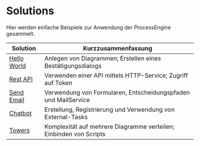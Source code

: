 # Solutions

Hier werden einfache Beispiele zur Anwendung der ProcessEngine
gesammelt.

| Solution                              | Kurzzusammenfassung                                                |
|---------------------------------------|--------------------------------------------------------------------|
| [Hello World](./HelloWorld/README.md) | Anlegen von Diagrammen; Erstellen eines Bestätigungsdialogs        |
| [Rest API](./RestAPI/README.md)       | Verwenden einer API mittels HTTP-Service; Zugriff auf Token        |
| [Send Email](./SendEmail/README.md)   | Verwendung von Formularen, Entscheidungspfaden und MailService     |
| [Chatbot](./Chatbot/README.md)        | Erstellung, Registrierung und Verwendung von External-Tasks        |
| [Towers](./Towers/README.md)          | Komplexität auf mehrere Diagramme verteilen; Einbinden von Scripts |
